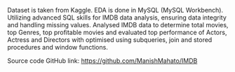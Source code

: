 Dataset is taken from Kaggle.
EDA is done in MySQL (MySQL Workbench).
Utilizing advanced SQL skills for IMDB data analysis, ensuring data integrity and handling missing values.
Analysed IMDB data to determine total movies, top Genres, top profitable movies and evaluated top performance of Actors, Actress and Directors with optimised using subqueries, join and stored procedures and window functions.

Source code GitHub link:
https://github.com/ManishMahato/IMDB
